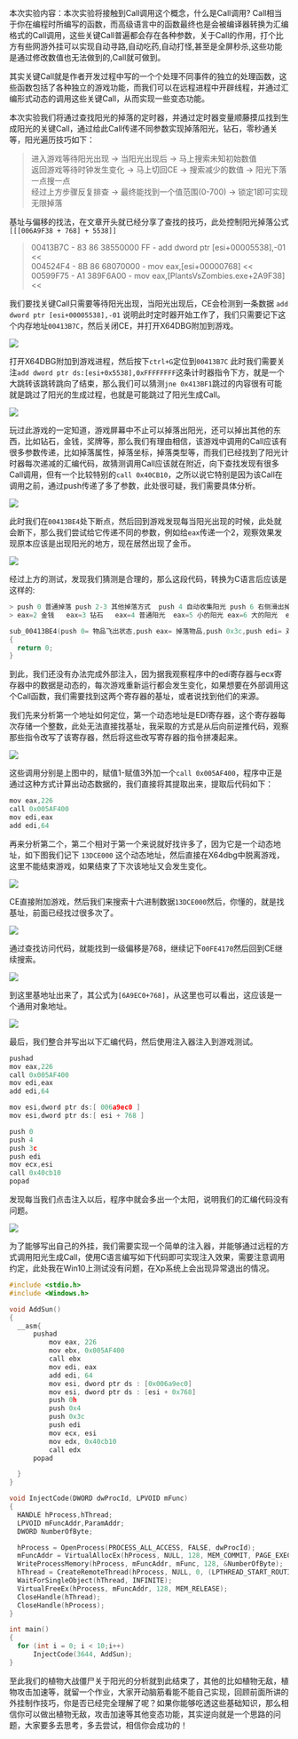 本次实验内容：本次实验将接触到Call调用这个概念，什么是Call调用\? Call相当于你在编程时所编写的函数，而高级语言中的函数最终也是会被编译器转换为汇编格式的Call调用，这些关键Call普遍都会存在各种参数，关于Call的作用，打个比方有些网游外挂可以实现自动寻路,自动吃药,自动打怪,甚至是全屏秒杀,这些功能是通过修改数值也无法做到的,Call就可做到。

  其实关键Call就是作者开发过程中写的一个个处理不同事件的独立的处理函数，这些函数包括了各种独立的游戏功能，而我们可以在远程进程中开辟线程，并通过汇编形式动态的调用这些关键Call，从而实现一些变态功能。

  本次实验我们将通过查找阳光的掉落的定时器，并通过定时器变量顺藤摸瓜找到生成阳光的关键Call，通过给此Call传递不同参数实现掉落阳光，钻石，零秒通关等，阳光遍历技巧如下：

  > 进入游戏等待阳光出现 \-> 当阳光出现后 \-> 马上搜索未知初始数值  
  > 返回游戏等待时钟发生变化 \-> 马上切回CE \-> 搜索减少的数值 \-> 阳光下落一点搜一点  
  > 经过上方步骤反复排查 \-> 最终能找到一个值范围\(0-700\) \-> 锁定1即可实现无限掉落

  基址与偏移的找法，在文章开头就已经分享了查找的技巧，此处控制阳光掉落公式 `[[[006A9F38 + 768] + 5538]]`

  > 00413B7C \- 83 86 38550000 FF \- add dword ptr \[esi+00005538\],-01 \<\<  
  > 004524F4 \- 8B 86 68070000 \- mov eax,\[esi+00000768\] \<\<  
  > 00599F75 \- A1 389F6A00 \- mov eax,\[PlantsVsZombies.exe+2A9F38\] \<\<

  我们要找关键Call只需要等待阳光出现，当阳光出现后，CE会检测到一条数据 `add dword ptr [esi+00005538],-01` 说明此时定时器开始工作了，我们只需要记下这个内存地址`00413B7C`，然后关闭CE，并打开X64DBG附加到游戏。

  ![](/image/1379525-20191206173832764-1897103386.png)

  打开X64DBG附加到游戏进程，然后按下`ctrl+G`定位到`00413B7C` 此时我们需要关注`add dword ptr ds:[esi+0x5538],0xFFFFFFFF`这条计时器指令下方，就是一个大跳转该跳转跳向了结束，那么我们可以猜测`jne 0x413BF1`跳过的内容很有可能就是跳过了阳光的生成过程，也就是可能跳过了阳光生成Call。

  ![](/image/1379525-20191206173847142-2095746408.png)

  玩过此游戏的一定知道，游戏屏幕中不止可以掉落出阳光，还可以掉出其他的东西，比如钻石，金钱，奖牌等，那么我们有理由相信，该游戏中调用的Call应该有很多参数传递，比如掉落属性，掉落坐标，掉落类型等，而我们已经找到了阳光计时器每次递减的汇编代码，故猜测调用Call应该就在附近，向下查找发现有很多Call调用，但有一个比较特别的`call 0x40CB10`，之所以说它特别是因为该Call在调用之前，通过push传递了多了参数，此处很可疑，我们需要具体分析。

  ![](/image/1379525-20191206173857727-425890694.png)

  此时我们在`00413BE4`处下断点，然后回到游戏发现每当阳光出现的时候，此处就会断下，那么我们尝试给它传递不同的参数，例如给`eax`传递一个2，观察效果发现原本应该是出现阳光的地方，现在居然出现了金币。

  ![](/image/1379525-20191206173909138-1576680569.png)

  经过上方的测试，发现我们猜测是合理的，那么这段代码，转换为C语言后应该是这样的:

  ```c
  > push 0 普通掉落 push 2-3 其他掉落方式  push 4 自动收集阳光 push 6 右侧滑出掉落
  > eax=2 金钱   eax=3 钻石   eax=4 普通阳光  eax=5 小的阳光 eax=6 大的阳光  eax=8 自动通关神器

  sub_00413BE4(push 0= 物品飞出状态,push eax= 掉落物品,push 0x3c,push edi= 对象状态,ecx= 游戏基地址)
  {
	return 0;
  }
  ```

  到此，我们还没有办法完成外部注入，因为据我观察程序中的edi寄存器与ecx寄存器中的数据是动态的，每次游戏重新运行都会发生变化，如果想要在外部调用这个Call函数，我们需要找到这两个寄存器的基址，或者说找到他们的来源。

  我们先来分析第一个地址如何定位，第一个动态地址是EDI寄存器，这个寄存器每次存储一个整数，此处无法直接找基址，我采取的方式是从后向前逆推代码，观察那些指令改写了该寄存器，然后将这些改写寄存器的指令拼凑起来。

  ![](/image/1379525-20191206173921267-405052345.png)

  这些调用分别是上图中的，赋值1-赋值3外加一个`call 0x005AF400`，程序中正是通过这种方式计算出动态数据的，我们直接将其提取出来，提取后代码如下：

  ```C
  mov eax,226
  call 0x005AF400
  mov edi,eax
  add edi,64
  ```

  再来分析第二个，第二个相对于第一个来说就好找许多了，因为它是一个动态地址，如下图我们记下 `13DCE000` 这个动态地址，然后直接在X64dbg中脱离游戏，这里不能结束游戏，如果结束了下次该地址又会发生变化。

  ![](/image/1379525-20191206173951202-1184473449.png)

  CE直接附加游戏，然后我们来搜索十六进制数据`13DCE000`然后，你懂的，就是找基址，前面已经找过很多次了。

  ![](/image/1379525-20191206174001606-1405109477.png)

  通过查找访问代码，就能找到一级偏移是768，继续记下`00FE4170`然后回到CE继续搜索。

  ![](/image/1379525-20191206174011343-1734726384.png)

  到这里基地址出来了，其公式为`[6A9EC0+768]`，从这里也可以看出，这应该是一个通用对象地址。

  ![](/image/1379525-20191206174020913-172087178.png)

  最后，我们整合并写出以下汇编代码，然后使用注入器注入到游戏测试。

  ```C
  pushad
  mov eax,226
  call 0x005AF400
  mov edi,eax
  add edi,64

  mov esi,dword ptr ds:[ 006a9ec0 ]
  mov esi,dword ptr ds:[ esi + 768 ]

  push 0
  push 4
  push 3c
  push edi
  mov ecx,esi
  call 0x40cb10
  popad
  ```

  发现每当我们点击注入以后，程序中就会多出一个太阳，说明我们的汇编代码没有问题。

  ![](/image/1379525-20191206174033344-1517341867.png)

  为了能够写出自己的外挂，我们需要实现一个简单的注入器，并能够通过远程的方式调用阳光生成Call，使用C语言编写如下代码即可实现注入效果，需要注意调用约定，此处我在Win10上测试没有问题，在Xp系统上会出现异常退出的情况。

  ```C
  #include <stdio.h>
  #include <Windows.h>

  void AddSun()
  {
	__asm{
		pushad
			mov eax, 226
			mov ebx, 0x005AF400
			call ebx
			mov edi, eax
			add edi, 64
			mov esi, dword ptr ds : [0x006a9ec0]
			mov esi, dword ptr ds : [esi + 0x768]
			push 0h
			push 0x4
			push 0x3c
			push edi
			mov ecx, esi
			mov edx, 0x40cb10
			call edx
		popad

	}
  }

  void InjectCode(DWORD dwProcId, LPVOID mFunc)
  {
	HANDLE hProcess,hThread;
	LPVOID mFuncAddr,ParamAddr;
	DWORD NumberOfByte;

	hProcess = OpenProcess(PROCESS_ALL_ACCESS, FALSE, dwProcId);
	mFuncAddr = VirtualAllocEx(hProcess, NULL, 128, MEM_COMMIT, PAGE_EXECUTE_READWRITE);
	WriteProcessMemory(hProcess, mFuncAddr, mFunc, 128, &NumberOfByte);
	hThread = CreateRemoteThread(hProcess, NULL, 0, (LPTHREAD_START_ROUTINE)mFuncAddr, ParamAddr, 0, &NumberOfByte);
	WaitForSingleObject(hThread, INFINITE);
	VirtualFreeEx(hProcess, mFuncAddr, 128, MEM_RELEASE);
	CloseHandle(hThread);
	CloseHandle(hProcess);
  }

  int main()
  {
	for (int i = 0; i < 10;i++)
		InjectCode(3644, AddSun);
  }
  ```

  至此我们的植物大战僵尸关于阳光的分析就到此结束了，其他的比如植物无敌，植物攻击加速等，就留一个作业，大家开动脑筋看能不能自己实现，回顾前面所讲的外挂制作技巧，你是否已经完全理解了呢？如果你能够吃透这些基础知识，那么相信你可以做出植物无敌，攻击加速等其他变态功能，其实逆向就是一个思路的问题，大家要多去思考，多去尝试，相信你会成功的！
